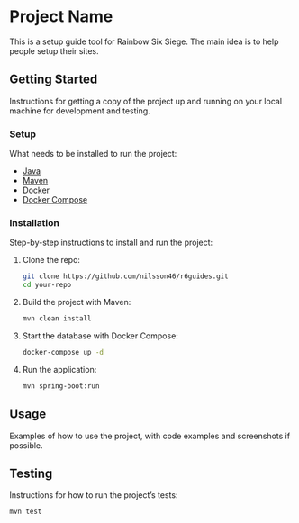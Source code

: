 # Project Name

This is a setup guide tool for Rainbow Six Siege. The main idea is to help people setup their sites. 

## Getting Started

Instructions for getting a copy of the project up and running on your local machine for development and testing.



### Setup

What needs to be installed to run the project:

- [Java](https://www.oracle.com/java/technologies/javase-jdk17-downloads.html) 
- [Maven](https://maven.apache.org/install.html)
- [Docker](https://docs.docker.com/get-docker/)
- [Docker Compose](https://docs.docker.com/compose/install/)

### Installation

Step-by-step instructions to install and run the project:

1. Clone the repo:
    ```sh
    git clone https://github.com/nilsson46/r6guides.git
    cd your-repo
    ```

2. Build the project with Maven:
    ```sh
    mvn clean install
    ```

3. Start the database with Docker Compose:
    ```sh
    docker-compose up -d
    ```

4. Run the application:
    ```sh
    mvn spring-boot:run
    ```

## Usage

Examples of how to use the project, with code examples and screenshots if possible.

## Testing

Instructions for how to run the project’s tests:

```sh
mvn test
